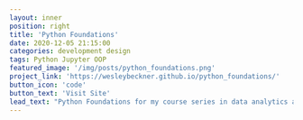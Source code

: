 ```yaml
---
layout: inner
position: right
title: 'Python Foundations'
date: 2020-12-05 21:15:00
categories: development design
tags: Python Jupyter OOP
featured_image: '/img/posts/python_foundations.png'
project_link: 'https://wesleybeckner.github.io/python_foundations/'
button_icon: 'code'
button_text: 'Visit Site'
lead_text: "Python Foundations for my course series in data analytics at the UW-GIX"
---
```


